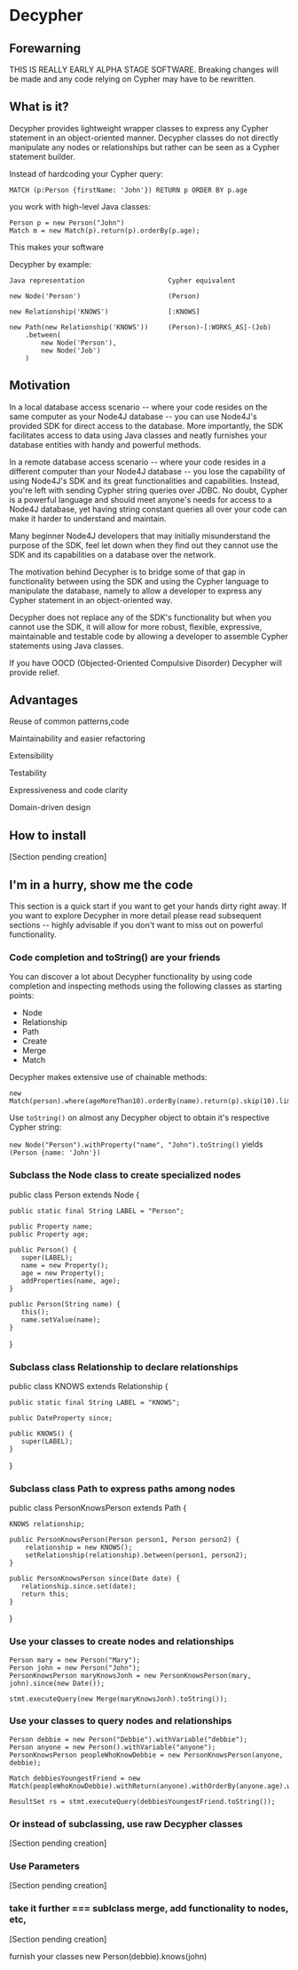 
# Decypher

## Forewarning

THIS IS REALLY EARLY ALPHA STAGE SOFTWARE. Breaking changes will be made and any code relying on Cypher may have to be rewritten.

## What is it?

Decypher provides lightweight wrapper classes to express any Cypher statement in an object-oriented manner. Decypher classes do not directly manipulate any nodes or relationships but rather can be seen as a Cypher statement builder.

Instead of hardcoding your Cypher query:

	MATCH (p:Person {firstName: 'John'}) RETURN p ORDER BY p.age

you work with high-level Java classes:

	Person p = new Person("John")
	Match m = new Match(p).return(p).orderBy(p.age);

This makes your software 

Decypher by example:

	Java representation						Cypher equivalent
	
	new Node('Person')						(Person)
	
	new Relationship('KNOWS')				[:KNOWS]
	
	new Path(new Relationship('KNOWS'))		(Person)-[:WORKS_AS]-(Job)
		.between(
			new Node('Person'), 
			new Node('Job')
		)


## Motivation

In a local database access scenario -- where your code resides on the same computer as your Node4J database -- you can use Node4J's provided SDK for direct access to the database. More importantly, the SDK facilitates access to data using Java classes and neatly furnishes your database entities with handy and powerful methods.

In a remote database access scenario -- where your code resides in a different computer than your Node4J database -- you lose the capability of using Node4J's SDK and its great functionalities and capabilities. Instead, you're left with sending Cypher string queries over JDBC. No doubt, Cypher is a powerful language and should meet anyone's needs for access to a Node4J database, yet having string constant queries all over your code can make it harder to understand and maintain.

Many beginner Node4J developers that may initially misunderstand the purpose of the SDK, feel let down when they find out they cannot use the SDK and its capabilities on a database over the network.

The motivation behind Decypher is to bridge some of that gap in functionality between  using the SDK and using the Cypher language to manipulate the database, namely to allow a developer to express any Cypher statement in an object-oriented way.

Decypher does not replace any of the SDK's functionality but when you cannot use the SDK, it will allow for more robust, flexible, expressive, maintainable and testable code by allowing a developer to assemble Cypher statements using Java classes.

If you have OOCD (Objected-Oriented Compulsive Disorder) Decypher will provide relief.

## Advantages

Reuse of common patterns,code

Maintainability and easier refactoring

Extensibility

Testability

Expressiveness and code clarity

Domain-driven design


## How to install

[Section pending creation]

## I'm in a hurry, show me the code

This section is a quick start if you want to get your hands dirty right away. If you want to explore Decypher in more detail please read subsequent sections -- highly advisable if you don't want to miss out on powerful functionality.


### Code completion and toString() are your friends

You can discover a lot about Decypher functionality by using code completion and inspecting methods using the following classes as starting points:

- Node
- Relationship
- Path
- Create
- Merge
- Match

Decypher makes extensive use of chainable methods:

	new Match(person).where(ageMoreThan10).orderBy(name).return(p).skip(10).limit(3);

Use `toString()` on almost any Decypher object to obtain it's respective Cypher string:

`new Node("Person").withProperty("name", "John").toString()` yields `(Person {name: 'John'})`

### Subclass the Node class to create specialized nodes

public class Person extends Node {

	public static final String LABEL = "Person";

	public Property name;
	public Property age;

	public Person() {
	   super(LABEL);
	   name = new Property();
	   age = new Property();
	   addProperties(name, age);
	}
	
	public Person(String name) {
	   this();
	   name.setValue(name);			   
	}

}

### Subclass class Relationship to declare relationships

public class KNOWS extends Relationship {

	public static final String LABEL = "KNOWS";

	public DateProperty since;

	public KNOWS() {
	   super(LABEL);
	}

}

### Subclass class Path to express paths among nodes

public class PersonKnowsPerson extends Path {

	KNOWS relationship;

	public PersonKnowsPerson(Person person1, Person person2) {
	    relationship = new KNOWS();
	    setRelationship(relationship).between(person1, person2);
	}

	public PersonKnowsPerson since(Date date) {
	   relationship.since.set(date);
	   return this;
	}

}

### Use your classes to create nodes and relationships

	Person mary = new Person("Mary");
	Person john = new Person("John");
	PersonKnowsPerson maryKnowsJonh = new PersonKnowsPerson(mary, john).since(new Date());
	
	stmt.executeQuery(new Merge(maryKnowsJonh).toString());

### Use your classes to query nodes and relationships

	Person debbie = new Person("Debbie").withVariable("debbie");
	Person anyone = new Person().withVariable("anyone");
	PersonKnowsPerson peopleWhoKnowDebbie = new PersonKnowsPerson(anyone, debbie);
	
	Match debbiesYoungestFriend = new Match(peopleWhoKnowDebbie).withReturn(anyone).withOrderBy(anyone.age).withLimit(1);
	
	ResultSet rs = stmt.executeQuery(debbiesYoungestFriend.toString());

### Or instead of subclassing, use raw Decypher classes

[Section pending creation]

### Use Parameters

[Section pending creation]

### take it further === sublclass merge, add functionality to nodes, etc, 

[Section pending creation]

furnish your classes new Person(debbie).knows(john)

